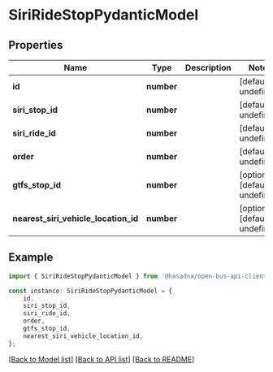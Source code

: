 # SiriRideStopPydanticModel


## Properties

Name | Type | Description | Notes
------------ | ------------- | ------------- | -------------
**id** | **number** |  | [default to undefined]
**siri_stop_id** | **number** |  | [default to undefined]
**siri_ride_id** | **number** |  | [default to undefined]
**order** | **number** |  | [default to undefined]
**gtfs_stop_id** | **number** |  | [optional] [default to undefined]
**nearest_siri_vehicle_location_id** | **number** |  | [optional] [default to undefined]

## Example

```typescript
import { SiriRideStopPydanticModel } from '@hasadna/open-bus-api-client';

const instance: SiriRideStopPydanticModel = {
    id,
    siri_stop_id,
    siri_ride_id,
    order,
    gtfs_stop_id,
    nearest_siri_vehicle_location_id,
};
```

[[Back to Model list]](../README.md#documentation-for-models) [[Back to API list]](../README.md#documentation-for-api-endpoints) [[Back to README]](../README.md)

